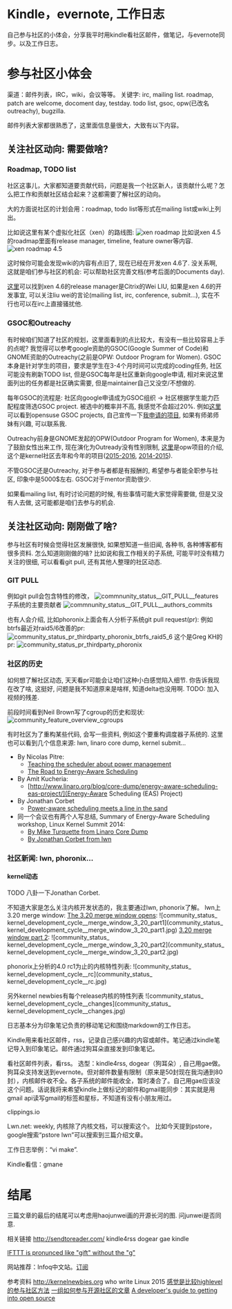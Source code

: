Kindle，evernote, 工作日志
======================

自己参与社区的小体会，分享我平时用kindle看社区邮件，做笔记，与evernote同步。以及工作日志。

参与社区小体会
========

渠道：邮件列表，IRC，wiki，会议等等。
关键字: irc, mailing list. roadmap, patch are welcome, docoment day, testday.  todo list, gsoc, opw(已改名outreachy), bugzilla.

邮件列表大家都很熟悉了，这里面信息量很大，大致有以下内容。

关注社区动向: 需要做啥?
------------

### Roadmap, TODO list

社区这事儿，大家都知道要贡献代码，问题是我一个社区新人，该贡献什么呢？怎么把工作和贡献社区结合起来？这都需要了解社区的动向。

大的方面说社区的计划会用：roadmap, todo list等形式在mailing list或wiki上列出。

比如说这里有某个虚拟化社区（xen）的路线图:
![xen roadmap](community_status_roadmap_xen_01.png)
比如说xen 4.5的roadmap里面有release manager, timeline, feature owner等内容.
![xen roadmap 4.5](community_status_roadmap_xen_02.jpg)

这时候你可能会发现wiki的内容有点旧了, 现在已经在开发xen 4.6了. 没关系啊, 这就是咱们参与社区的机会: 可以帮助社区完善文档(参考后面的Documents day).

[这里](https://www.mail-archive.com/xen-devel@lists.xen.org/msg06993.html)可以找到xen 4.6的release manager是Citrix的Wei LIU, 如果是xen 4.6的开发事宜, 可以关注liu wei的言论(mailing list, irc, conference, submit...), 实在不行也可以在irc上直接骚扰他.

### GSOC和Outreachy

有时候咱们知道了社区的规划，这里面看到的点比较大，有没有一些比较容易上手的点呢?
我觉得可以参考google资助的GSOC(Google Summer of Code)和GNOME资助的Outreachy(之前是OPW: Outdoor Program for Women). GSOC本身是针对学生的项目，要求是学生在3-4个月时间可以完成的coding任务, 社区可能没有刷新TODO list, 但是GSOC每年是社区重新向google申请, 相对来说这里面列出的任务都是社区确实需要, 但是maintainer自己又没空/不想做的.

每年GSOC的流程是: 社区向google申请成为GSOC组织 -> 社区根据学生能力匹配程度筛选GSOC project. 被选中的概率并不高, 我感觉不会超过20%.
例如[这里](https://en.opensuse.org/openSUSE:GSOC_ideas)可以看到opensuse GSOC projects, 
自己宣传一下[我申请的项目](https://en.opensuse.org/openSUSE:GSOC_ideas#Build_Service:_Add_ARM64_ILP32_support_for_obs), 如果有师弟师妹有兴趣, 可以联系我.

Outreachy前身是GNOME发起的OPW(Outdoor Program for Women), 本来是为了鼓励女性出来工作, 现在演化为Outready没有性别限制, [这里](http://sarah.thesharps.us/2014/08/27/2014-kernel-internship-report-opw/)是opw项目的介绍, 这个是kernel社区去年和今年的项目([2015-2016](http://kernelnewbies.org/OutreachyIntro), [2014-2015](http://kernelnewbies.org/OPWRound9)).

不管GSOC还是Outreachy, 对于参与者都是有报酬的, 希望参与者能全职参与社区, 印象中是5000$左右. GSOC对于mentor资助很少.

如果看mailing list, 有时讨论问题的时候, 有些事情可能大家觉得需要做, 但是又没有人去做, 这可能都是咱们去参与的机会.

关注社区动向: 刚刚做了啥?
------------

参与社区有时候会觉得社区发展很快, 如果想知道一些旧闻, 各种书, 各种博客都有很多资料. 怎么知道刚刚做的啥?
比如说和我工作相关的子系统, 可能平时没有精力关注的很细, 可以看看git pull, 还有其他人整理的社区动态.

### GIT PULL

例如git pull会包含特性的修改，
![commnunity_status__GIT_PULL__features](commnunity_status__GIT_PULL__features.jpg)
子系统的主要贡献者
![commnunity_status__GIT_PULL__authors_commits](commnunity_status__GIT_PULL__authors_commits.jpg)

也有人会介绍, 比如phoronix上面会有人分析子系统git pull request(pr):
例如btrfs最近对raid5/6改善的pr:
![community_status_pr_thirdparty_phoronix_btrfs_raid5_6](community_status_pr_thirdparty_phoronix_btrfs_raid5_6.jpg)
这个是Greg KH的pr:
![community_status_pr_thirdparty_phoronix](community_status_pr_thirdparty_phoronix.jpg)

### 社区的历史

如何想了解社区动态, 天天看pr可能会让咱们这种小白感觉陷入细节. 你告诉我现在改了啥, 这挺好, 问题是我不知道原来是啥样, 知道delta也没用啊.
TODO: 加入视频的残差.

前段时间看到Neil Brown写了cgroup的历史和现状:
![community_feature_overview_cgroups](community_feature_overview_cgroups.jpg)

有时社区为了重构某些代码, 会写一些资料, 例如这个要重构调度器子系统的.
这里也可以看到几个信息来源: lwn, linaro core dump, kernel submit...
*   By  Nicolas Pitre:
    *   [Teaching the scheduler about power management](http://lwn.net/Articles/602479/)
    *   [The Road to Energy-Aware Scheduling](http://www.linaro.org/blog/core-dump/road-energy-aware-scheduling/)
*   By Amit Kucheria:
    *   [http://www.linaro.org/blog/core-dump/energy-aware-scheduling-eas-project/](Energy-Aware Scheduling (EAS) Project)
*   By Jonathan Corbet
    *   [Power-aware scheduling meets a line in the sand](http://lwn.net/Articles/552885/)
*   同一个会议也有两个人写总结, Summary of Energy-Aware Scheduling workshop, Linux Kernel Summit 2014:
    *   [By Mike Turquette from Linaro Core Dump](https://www.linaro.org/blog/core-dump/summary-energy-aware-scheduling-workshop-linux-kernel-summit-2014/)
    *   [By Jonathan Corbet from lwn](http://lwn.net/Articles/609969/)

### 社区新闻: lwn, phoronix... 

#### kernel动态
TODO 八卦一下Jonathan Corbet.

不知道大家是怎么关注内核开发状态的，我主要通过lwn, phonorix了解。
lwn上3.20 merge window:
[The 3.20 merge window opens](https://lwn.net/Articles/632761/):
![community_status_ kernel_development_cycle__merge_window_3_20_part1](community_status_ kernel_development_cycle__merge_window_3_20_part1.jpg)
[3.20 merge window part 2](https://lwn.net/Articles/633096/):
![community_status_ kernel_development_cycle__merge_window_3_20_part2](community_status_ kernel_development_cycle__merge_window_3_20_part2.jpg)

phonorix上分析的4.0 rc1为止的内核特性列表:
![community_status_ kernel_development_cycle__rc](community_status_ kernel_development_cycle__rc.jpg)

另外kernel newbies有每个release内核的特性列表
![community_status_ kernel_development_cycle__changes](community_status_ kernel_development_cycle__changes.jpg)

日志基本分为印象笔记负责的移动笔记和围绕markdown的工作日志。
 
Kindle用来看社区邮件，rss，记录自己感兴趣的内容或邮件。笔记通过kindle笔记导入到印象笔记。邮件通过狗耳朵直接发到印象笔记。

看社区邮件列表，看rss。
选型：kindle4rss, dogear（狗耳朵）, 自己用gae做。
狗耳朵支持发送到evernote。但对邮件数量有限制（原来是50封现在我沟通到80封），内核邮件收不全。各子系统的邮件能收全，暂时凑合了。自己用gae应该没这个问题。话说我将来希望kindle上做标记的邮件和gmail能同步：其实就是用gmail api读写gmail的标签和星标，不知道有没有小朋友用过。

clippings.io


Lwn.net: weekly, 内核除了内核文档，可以搜索这个。
比如今天提到pstore，google搜索“pstore lwn”可以搜索到三篇介绍文章。

工作日志举例：“vi make”.
 
Kindle看信：gmane



结尾
====

三篇文章的最后的结尾可以考虑用haojunwei画的开源长河的图.  问junwei是否同意.

相关链接
http://sendtoreader.com/
kindle4rss
dogear
gae kindle

[IFTTT is pronunced like "gift" without the "g"](https://ifttt.com/wtf)

网站推荐：Infoq中文站。[订阅](newsletter@mailer.infoq.com)


参考资料
http://kernelnewbies.org
who write Linux 2015
[感觉是比较highlevel的参与社区方法](http://opensource.com/life/15/2/getting-involved-hfoss)
[一组如何参与开源社区的文章](http://opensource.com/resources/beginners-open-source)
[A developer's guide to getting into open source](http://opensource.com/life/15/2/developers-guide-getting-involved-open-source)


